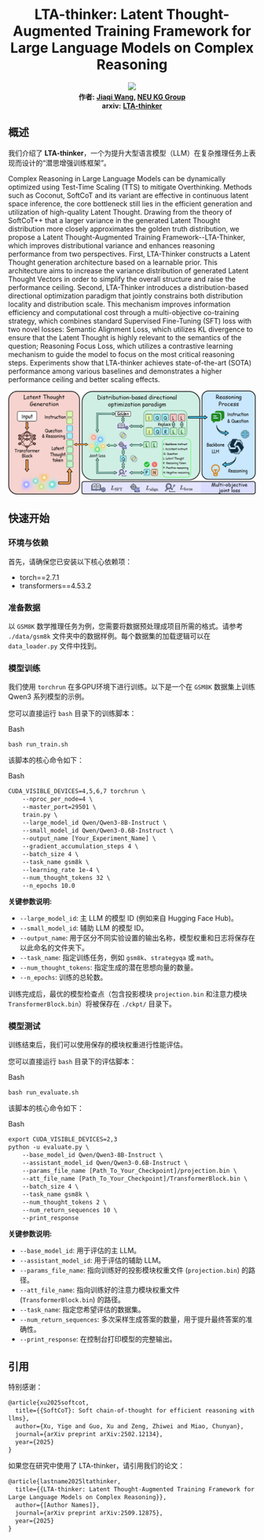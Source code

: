 <div align="center"> <h1>LTA-thinker: Latent Thought-Augmented Training Framework for Large Language Models on Complex Reasoning</h1> </div>

<p align="center"> <a href="https://arxiv.org/abs/2509.12875"> <img src="https://img.shields.io/badge/Arxiv-2509.12875-orange.svg"></a> <br> <b>作者:</b> <b>
<a href="https://github.com/wangjiaqi886">Jiaqi Wang</a>,
<a href="https://github.com/neukg">NEU KG Group</a>
</b> <br>
<b>arxiv:</b> <b>
<a href="https://arxiv.org/abs/2509.12875">LTA-thinker</a>
</b>
</p>


## 概述



我们介绍了 **LTA-thinker**，一个为提升大型语言模型（LLM）在复杂推理任务上表现而设计的“潜思增强训练框架”。

Complex Reasoning in Large Language Models can be dynamically optimized using Test-Time Scaling (TTS) to mitigate Overthinking. Methods such as Coconut, SoftCoT and its variant are effective in continuous latent space inference, the core bottleneck still lies in the efficient generation and utilization of high-quality Latent Thought. Drawing from the theory of SoftCoT++ that a larger variance in the generated Latent Thought distribution more closely approximates the golden truth distribution, we propose a Latent Thought-Augmented Training Framework--LTA-Thinker, which improves distributional variance and enhances reasoning performance from two perspectives. First, LTA-Thinker constructs a Latent Thought generation architecture based on a learnable prior. This architecture aims to increase the variance distribution of generated Latent Thought Vectors in order to simplify the overall structure and raise the performance ceiling. Second, LTA-Thinker introduces a distribution-based directional optimization paradigm that jointly constrains both distribution locality and distribution scale. This mechanism improves information efficiency and computational cost through a multi-objective co-training strategy, which combines standard Supervised Fine-Tuning (SFT) loss with two novel losses: Semantic Alignment Loss, which utilizes KL divergence to ensure that the Latent Thought is highly relevant to the semantics of the question; Reasoning Focus Loss, which utilizes a contrastive learning mechanism to guide the model to focus on the most critical reasoning steps. Experiments show that LTA-thinker achieves state-of-the-art (SOTA) performance among various baselines and demonstrates a higher performance ceiling and better scaling effects.

![LTA-thinker](./data_cover/fig2.png)

## 快速开始

### 环境与依赖

首先，请确保您已安装以下核心依赖项：

- torch==2.7.1
- transformers==4.53.2



### 准备数据



以 `GSM8K` 数学推理任务为例，您需要将数据预处理成项目所需的格式。请参考 `./data/gsm8k` 文件夹中的数据样例。每个数据集的加载逻辑可以在 `data_loader.py` 文件中找到。



### 模型训练



我们使用 `torchrun` 在多GPU环境下进行训练。以下是一个在 `GSM8K` 数据集上训练 Qwen3 系列模型的示例。

您可以直接运行 `bash` 目录下的训练脚本：

Bash

```
bash run_train.sh
```

该脚本的核心命令如下：

Bash

```
CUDA_VISIBLE_DEVICES=4,5,6,7 torchrun \
    --nproc_per_node=4 \
    --master_port=29501 \
    train.py \
    --large_model_id Qwen/Qwen3-8B-Instruct \
    --small_model_id Qwen/Qwen3-0.6B-Instruct \
    --output_name [Your_Experiment_Name] \
    --gradient_accumulation_steps 4 \
    --batch_size 4 \
    --task_name gsm8k \
    --learning_rate 1e-4 \
    --num_thought_tokens 32 \
    --n_epochs 10.0
```

**关键参数说明:**

- `--large_model_id`: 主 LLM 的模型 ID (例如来自 Hugging Face Hub)。
- `--small_model_id`: 辅助 LLM 的模型 ID。
- `--output_name`: 用于区分不同实验设置的输出名称，模型权重和日志将保存在以此命名的文件夹下。
- `--task_name`: 指定训练任务，例如 `gsm8k`、`strategyqa` 或 `math`。
- `--num_thought_tokens`: 指定生成的潜在思想向量的数量。
- `--n_epochs`: 训练的总轮数。

训练完成后，最优的模型检查点（包含投影模块 `projection.bin` 和注意力模块 `TransformerBlock.bin`）将被保存在 `./ckpt/` 目录下。



### 模型测试



训练结束后，我们可以使用保存的模块权重进行性能评估。

您可以直接运行 `bash` 目录下的评估脚本：

Bash

```
bash run_evaluate.sh
```

该脚本的核心命令如下：

Bash

```
export CUDA_VISIBLE_DEVICES=2,3
python -u evaluate.py \
	--base_model_id Qwen/Qwen3-8B-Instruct \
	--assistant_model_id Qwen/Qwen3-0.6B-Instruct \
	--params_file_name [Path_To_Your_Checkpoint]/projection.bin \
	--att_file_name [Path_To_Your_Checkpoint]/TransformerBlock.bin \
	--batch_size 4 \
	--task_name gsm8k \
	--num_thought_tokens 2 \
	--num_return_sequences 10 \
	--print_response
```

**关键参数说明:**

- `--base_model_id`: 用于评估的主 LLM。
- `--assistant_model_id`: 用于评估的辅助 LLM。
- `--params_file_name`: 指向训练好的投影模块权重文件 (`projection.bin`) 的路径。
- `--att_file_name`: 指向训练好的注意力模块权重文件 (`TransformerBlock.bin`) 的路径。
- `--task_name`: 指定您希望评估的数据集。
- `--num_return_sequences`: 多次采样生成答案的数量，用于提升最终答案的准确性。
- `--print_response`: 在控制台打印模型的完整输出。



## 引用

特别感谢：

```
@article{xu2025softcot,
  title={{SoftCoT}: Soft chain-of-thought for efficient reasoning with llms},
  author={Xu, Yige and Guo, Xu and Zeng, Zhiwei and Miao, Chunyan},
  journal={arXiv preprint arXiv:2502.12134},
  year={2025}
}
```

如果您在研究中使用了 LTA-thinker，请引用我们的论文：

```
@article{lastname2025ltathinker,
  title={{LTA-thinker: Latent Thought-Augmented Training Framework for Large Language Models on Complex Reasoning}},
  author={[Author Names]},
  journal={arXiv preprint arXiv:2509.12875},
  year={2025}
}
```
